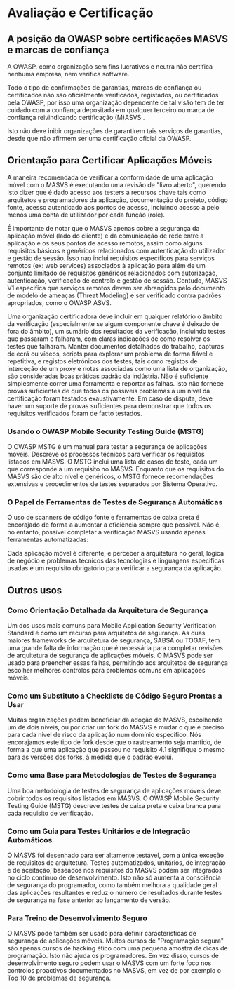 
# Avaliação e Certificação

## A posição da OWASP sobre certificações MASVS e marcas de confiança

A OWASP, como organização sem fins lucrativos e neutra não certifica nenhuma empresa, nem verifica software.

Todo o tipo de confirmações de garantias, marcas de confiança ou certificados não são oficialmente verificados, registados, ou certificados  pela OWASP, por isso uma organização dependente de tal visão tem de ter cuidado com a confiança depositada em qualquer terceiro ou marca de confiança reivindicando certificação (M)ASVS .

Isto não deve inibir organizações de garantirem tais serviços de garantias, desde que não afirmem ser uma certificação oficial da OWASP.

## Orientação para Certificar Aplicações Móveis

A maneira recomendada de verificar a conformidade de uma aplicação móvel com o MASVS é executando uma revisão de "livro aberto", querendo isto dizer que é dado acesso aos testers a recursos chave tais como arquitetos e programadores da aplicação, documentação do projeto, código fonte, acesso autenticado aos pontos de acesso, incluindo acesso a pelo menos uma conta de utilizador por cada função (role).

É importante de notar que o MASVS apenas cobre a segurança da aplicação móvel (lado do cliente) e da comunicação de rede entre a aplicação e os seus pontos de acesso remotos, assim como alguns requisitos básicos e genéricos relacionados com autenticação do utilizador e gestão de sessão.  Isso nao inclui requisitos específicos para serviços remotos (ex: web services) associados à aplicação para além de um conjunto limitado de requisitos genéricos relacionados com autorização, autenticação, verificação de controlo e gestão de sessão. Contudo, MASVS V1 especifica que serviços remotos devem ser abrangidos pelo documento de modelo de ameaças (Threat Modeling) e ser verificado contra padrões apropriados, como o OWASP ASVS.

Uma organização certificadora deve incluir em qualquer relatório o âmbito da verificação (especialmente se algum componente chave é deixado de fora do âmbito), um sumário dos resultados da verificação, incluindo testes que passaram e falharam, com claras indicações de como resolver os testes que falharam. Manter documentos detalhados do trabalho, capturas de ecrã ou vídeos, scripts para explorar um problema de forma fiável e repetitiva, e registos eletrónicos dos testes, tais como registos de interceção de um proxy e notas associadas como uma lista de organização, são consideradas boas práticas padrão da indústria. Não é suficiente simplesmente correr uma ferramenta e reportar as falhas. Isto não fornece provas suficientes de que todos os possíveis problemas a um nível da certificação foram testados exaustivamente. Em caso de disputa, deve haver um suporte de provas suficientes para demonstrar que todos os requisitos verificados foram de facto testados.

<!-- \pagebreak -->

### Usando o OWASP Mobile Security Testing Guide (MSTG)

O OWASP MSTG é um manual para testar a segurança de aplicações móveis. Descreve os processos técnicos para verificar os requisitos listados em MASVS. O MSTG inclui uma lista de casos de teste, cada um que corresponde a um requisito no MASVS. Enquanto que os requisitos do MASVS são de alto nível e genéricos, o MSTG fornece recomendações extensivas e procedimentos de testes separados por Sistema Operativo.

### O Papel de Ferramentas de Testes de Segurança Automáticas

O uso de scanners de código fonte e ferramentas de caixa preta é encorajado de forma a aumentar a eficiência sempre que possível. Não é, no entanto, possível completar a verificação MASVS usando apenas ferramentas automatizadas:

Cada aplicação móvel é diferente, e perceber a arquitetura no geral, logica de negócio e problemas técnicos das tecnologias e linguagens especificas usadas é um requisito obrigatório para verificar a segurança da aplicação.

## Outros usos

### Como Orientação Detalhada da Arquitetura de Segurança

Um dos usos mais comuns para Mobile Application Security Verification Standard é como um recurso para arquitetos de segurança. As duas maiores frameworks de arquitetura de segurança, SABSA ou TOGAF, tem uma grande falta de informação que é necessária para completar revisões de arquitetura de segurança de aplicações móveis. O MASVS pode ser usado para preencher essas falhas, permitindo aos arquitetos de segurança escolher melhores controlos para problemas comuns em aplicações móveis.

### Como um Substituto a Checklists de Código Seguro Prontas a Usar

Muitas organizações podem beneficiar da adoção do MASVS, escolhendo um de dois níveis, ou por criar um fork do MASVS e mudar o que é preciso para cada nível de risco da aplicação num domínio especifico. Nós encorajamos este tipo de fork desde que o rastreamento seja mantido, de forma a que uma aplicação que passou no requisito 4.1 signifique o mesmo para as versões dos forks, à medida que o padrão evolui.

### Como uma Base para Metodologias de Testes de Segurança

Uma boa metodologia de testes de segurança de aplicações móveis deve cobrir todos os requisitos listados em MASVS. O OWASP Mobile Security Testing Guide (MSTG) descreve testes de caixa preta e caixa branca para cada requisito de verificação.

### Como um Guia para Testes Unitários e de Integração Automáticos

O MASVS foi desenhado para ser altamente testável, com a única exceção de requisitos de arquitetura. Testes automatizados, unitários, de integração e de aceitação, baseados nos requisitos do MASVS podem ser integrados no ciclo contínuo de desenvolvimento. Isto não só aumenta a consciência de segurança do programador, como também melhora a qualidade geral das aplicações resultantes e reduz o número de resultados durante testes de segurança na fase anterior ao lançamento de versão.

### Para Treino de Desenvolvimento Seguro

O MASVS pode também ser usado para definir características de segurança de aplicações móveis. Muitos cursos de "Programação segura" são apenas cursos de hacking ético com uma pequena amostra de dicas de programação. Isto não ajuda os programadores. Em vez disso, cursos de desenvolvimento seguro podem usar o MASVS com um forte foco nos controlos proactivos documentados no MASVS, em vez de por exemplo o Top 10 de problemas de segurança.
